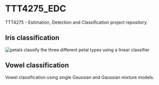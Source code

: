 # TTT4275_EDC
TTT4275 - Estimation, Detection and Classification project repository.

## Iris classification

![petals](https://github.com/kristeey/TTT4275_EDC/blob/master/Iris/Klassene.jpg "Petals")
classify the three different petal types using a linear classifier


## Vowel classification

Vowel classification using single Gaussian and Gaussian mixture models.
